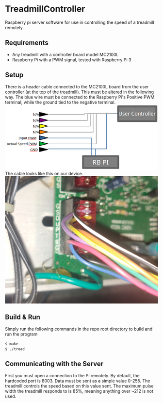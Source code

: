 # TreadmillController
Raspberry pi server software for use in controlling the speed of a treadmill remotely.

## Requirements
- Any treadmill with a controller board model MC2100L
- Raspberry Pi with a PWM signal, tested with Raspberry Pi 3
## Setup
There is a header cable connected to the MC2100L board from the user controller (at the top of the treadmill). This must be altered in the following way. The blue wire must be connected to the Raspberry Pi's Positive PWM terminal, while the ground tied to the negative terminal.
![](images/diag.png)
The cable looks like this on our device.
![](images/cable.png)

## Build & Run
Simply run the following commands in the repo root directory to build and run the program

`$ make`\
`$ ./tread`

## Communicating with the Server
First you must open a connection to the Pi remotely. By default, the hardcoded port is 8003.
Data must be sent as a simple value 0-255. The treadmill controls the speed based on this value sent.
The maximum pulse width the treadmill responds to is 85%, meaning anything over ~212 is not used.
